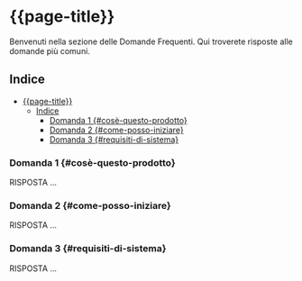 # {{page-title}}

Benvenuti nella sezione delle Domande Frequenti. Qui troverete risposte alle domande più comuni.

## Indice

- [{{page-title}}](#page-title)
  - [Indice](#indice)
    - [Domanda 1 {#cosè-questo-prodotto}](#domanda-1-cosè-questo-prodotto)
    - [Domanda 2 {#come-posso-iniziare}](#domanda-2-come-posso-iniziare)
    - [Domanda 3 {#requisiti-di-sistema}](#domanda-3-requisiti-di-sistema)

### Domanda 1 {#cosè-questo-prodotto}

RISPOSTA ...

### Domanda 2 {#come-posso-iniziare}

RISPOSTA ...

### Domanda 3 {#requisiti-di-sistema}

RISPOSTA ...
